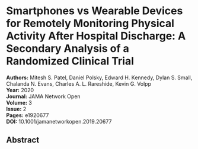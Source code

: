 # Smartphones vs Wearable Devices for Remotely Monitoring Physical Activity After Hospital Discharge: A Secondary Analysis of a Randomized Clinical Trial

**Authors:** Mitesh S. Patel, Daniel Polsky, Edward H. Kennedy, Dylan S. Small, Chalanda N. Evans, Charles A. L. Rareshide, Kevin G. Volpp  
**Year:** 2020  
**Journal:** JAMA Network Open  
**Volume:** 3  
**Issue:** 2  
**Pages:** e1920677  
**DOI:** 10.1001/jamanetworkopen.2019.20677  

## Abstract


